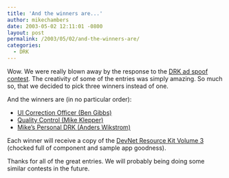 ```yaml
---
title: 'And the winners are...'
author: mikechambers
date: 2003-05-02 12:11:01 -0800
layout: post
permalink: /2003/05/02/and-the-winners-are/
categories:
  - DRK
---
```



Wow. We were really blown away by the response to the [DRK ad spoof contest][1]. The creativity of some of the entries was simply amazing. So much so, that we decided to pick three winners instead of one. 

And the winners are (in no particular order):

*   [UI Correction Officer (Ben Gibbs)][2]
*   [Quality Control (Mike Klepper)][3]
*   [Mike&#8217;s Personal DRK (Anders Wikstrom)][4]

Each winner will receive a copy of the [DevNet Resource Kit Volume 3][5] (chocked full of component and sample app goodness).

Thanks for all of the great entries. We will probably being doing some similar contests in the future.

 [1]: http://www.markme.com/mesh/archives/002293.cfm
 [2]: http://www.berigames.com/images/mike_chambers_UIC.jpg
 [3]: http://www.klepperwebdesign.com/chambersspoof/
 [4]: http://www.communen.com/mesh/
 [5]: http://www.macromedia.com/software/drk/productinfo/product_overview/volume3/